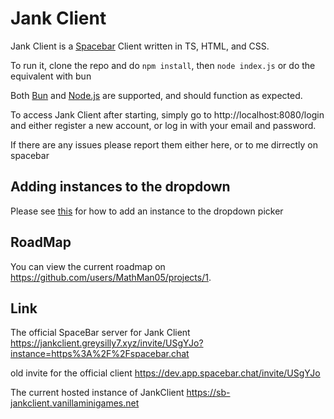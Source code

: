 # Jank Client
Jank Client is a [Spacebar](https://spacebar.chat) Client written in TS, HTML, and CSS.

To run it, clone the repo and do `npm install`, then
`node index.js`
or do the equivalent with bun

Both [Bun](https://bun.sh) and [Node.js](https://nodejs.org) are supported, and should function as expected.

To access Jank Client after starting, simply go to http://localhost:8080/login and either register a new account, or log in with your email and password.

If there are any issues please report them either here, or to me dirrectly on spacebar
## Adding instances to the dropdown
Please see [this](https://github.com/MathMan05/JankClient/blob/main/InstanceInfo.md) for how to add an instance to the dropdown picker
## RoadMap
You can view the current roadmap on https://github.com/users/MathMan05/projects/1.

## Link
The official SpaceBar server for Jank Client https://jankclient.greysilly7.xyz/invite/USgYJo?instance=https%3A%2F%2Fspacebar.chat

old invite for the official client https://dev.app.spacebar.chat/invite/USgYJo

The current hosted instance of JankClient https://sb-jankclient.vanillaminigames.net
